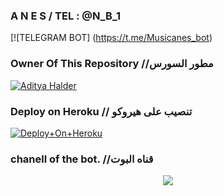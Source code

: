 ### A N E S / TEL : @N_B_1





[![TELEGRAM BOT] (https://t.me/Musicanes_bot) 




### Owner Of This Repository //مطور السورس

[![Aditya Halder](https://telegra.ph/file/8e94586cb00a941fdef16.jpg)](https://t.me/N_B_1)




### Deploy on Heroku  // تنصيب على هيروكو




[![Deploy+On+Heroku](https://www.herokucdn.com/deploy/button.svg)](https://heroku.com/deploy?template=https://github.com/Anes010/Musicanes) 



### chanell of the bot. //قناه البوت

<p align="center"><a href="https://t.me/N_B_10"><img src="https://telegra.ph/file/30c291bae8a73cf534d4a.jpg"></a></p>
